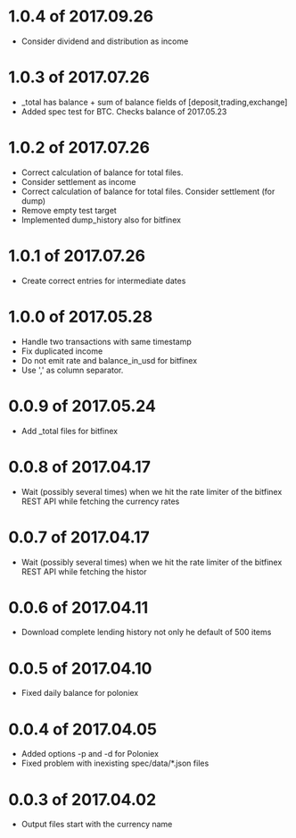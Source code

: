 # 1.0.4 of 2017.09.26

* Consider dividend and distribution as income

# 1.0.3 of 2017.07.26

* <ticker>_total has balance + sum of balance fields of [deposit,trading,exchange]
* Added spec test for BTC. Checks balance of 2017.05.23

# 1.0.2 of 2017.07.26

* Correct calculation of balance for total files. 
* Consider settlement as income
* Correct calculation of balance for total files. Consider settlement (for dump)
* Remove empty test target
* Implemented dump_history also for bitfinex


# 1.0.1 of 2017.07.26

* Create correct entries for intermediate dates

# 1.0.0 of 2017.05.28

* Handle two transactions with same timestamp
* Fix duplicated income
* Do not emit rate and balance_in_usd for bitfinex
* Use ',' as column separator.

# 0.0.9 of 2017.05.24

* Add <currency>_total files for bitfinex

# 0.0.8 of 2017.04.17

* Wait (possibly several times) when we hit the rate limiter of the bitfinex REST API while fetching the currency rates

# 0.0.7 of 2017.04.17

* Wait (possibly several times) when we hit the rate limiter of the bitfinex REST API while fetching the histor

# 0.0.6 of 2017.04.11

* Download complete lending history not only he default of 500 items

# 0.0.5 of 2017.04.10

* Fixed daily balance for poloniex

# 0.0.4 of 2017.04.05

* Added options -p and -d for Poloniex
* Fixed problem with inexisting spec/data/*.json files

# 0.0.3 of 2017.04.02

* Output files start with the currency name


